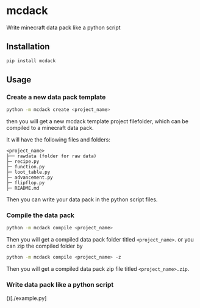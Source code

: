 # mcdack

Write minecraft data pack like a python script


## Installation

```bash
pip install mcdack
```

## Usage
### Create a new data pack template
```bash
python -m mcdack create <project_name>
```
then you will get a new mcdack template project filefolder, which can be compiled to a minecraft data pack.

It will have the following files and folders:
```
<project_name>
├── rawdata (folder for raw data)
├─ recipe.py
├─ function.py
├─ loot_table.py
├─ advancement.py
├─ flipflop.py
├─ README.md
```

Then you can write your data pack in the python script files.


### Compile the data pack
```bash
python -m mcdack compile <project_name>
```
Then you will get a compiled data pack folder titled `<project_name>`.
or you can zip the compiled folder by
```bash
python -m mcdack compile <project_name> -z
```
Then you will get a compiled data pack zip file titled `<project_name>.zip`.


### Write data pack like a python script
()[./example.py]